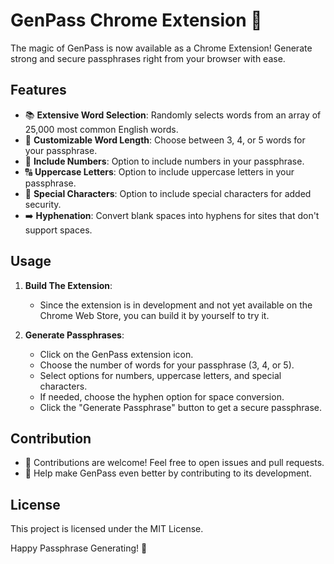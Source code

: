 # GenPass Chrome Extension 🚀

The magic of GenPass is now available as a Chrome Extension! Generate strong and secure passphrases right from your browser with ease.

## Features

- 📚 **Extensive Word Selection**: Randomly selects words from an array of 25,000 most common English words.
- 🤔 **Customizable Word Length**: Choose between 3, 4, or 5 words for your passphrase.
- 🔢 **Include Numbers**: Option to include numbers in your passphrase.
- 🔠 **Uppercase Letters**: Option to include uppercase letters in your passphrase.
- 🌟 **Special Characters**: Option to include special characters for added security.
- ➡️ **Hyphenation**: Convert blank spaces into hyphens for sites that don't support spaces.

## Usage

1. **Build The Extension**:
   - Since the extension is in development and not yet available on the Chrome Web Store, you can build it by yourself to try it.

2. **Generate Passphrases**:
   - Click on the GenPass extension icon.
   - Choose the number of words for your passphrase (3, 4, or 5).
   - Select options for numbers, uppercase letters, and special characters.
   - If needed, choose the hyphen option for space conversion.
   - Click the "Generate Passphrase" button to get a secure passphrase.

## Contribution

- 🤝 Contributions are welcome! Feel free to open issues and pull requests.
- 🌈 Help make GenPass even better by contributing to its development.

## License

This project is licensed under the MIT License.

Happy Passphrase Generating! 🎉